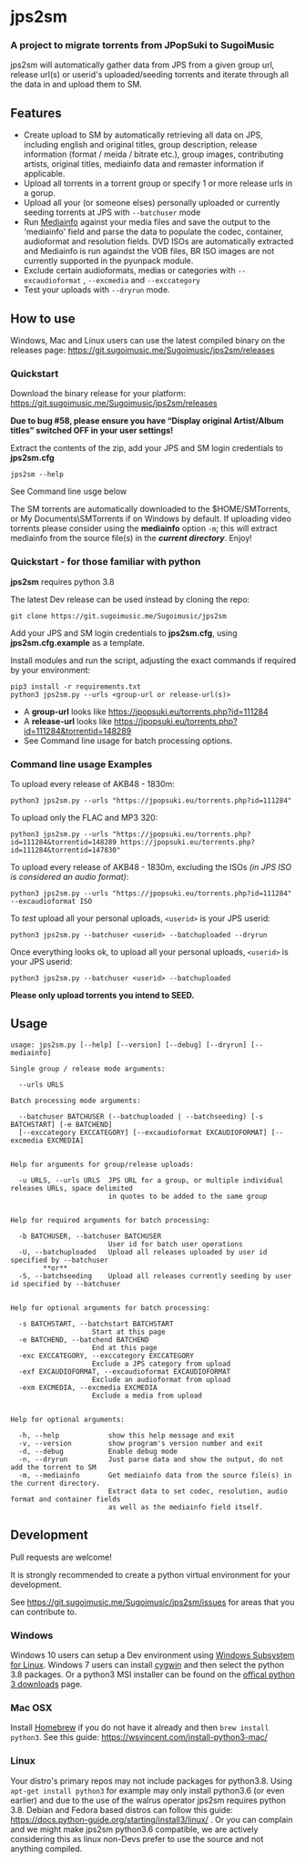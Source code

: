 # jps2sm

### A project to migrate torrents from JPopSuki to SugoiMusic

jps2sm will automatically gather data from JPS from a given group url, release url(s) or userid's uploaded/seeding torrents and iterate through all the data in and upload them to SM.

## Features
* Create upload to SM by automatically retrieving all data on JPS, including english and original titles, group description, release information (format / meida / bitrate etc.), group images, contributing artists, original titles, mediainfo data and remaster information if applicable.
* Upload all torrents in a torrent group or specify 1 or more release urls in a gorup.
* Upload all your (or someone elses) personally uploaded or currently seeding torrents at JPS with `--batchuser` mode
* Run [Mediainfo](https://mediaarea.net/en/MediaInfo) against your media files and save the output to the 'mediainfo' field and parse the data to populate the codec, container, audioformat and resolution fields. DVD ISOs are automatically extracted and Mediainfo is run againdst the VOB files, BR ISO images are not currently supported in the pyunpack module.
* Exclude certain audioformats, medias or categories with `--excaudioformat` , `--excmedia` and `--exccategory`
* Test your uploads with `--dryrun` mode.

## How to use
Windows, Mac and Linux users can use the latest compiled binary on the releases page: https://git.sugoimusic.me/Sugoimusic/jps2sm/releases

### Quickstart
Download the binary release for your platform: https://git.sugoimusic.me/Sugoimusic/jps2sm/releases

**Due to bug #58, please ensure you have “Display original Artist/Album titles” switched OFF in your user settings!**

Extract the contents of the zip, add your JPS and SM login credentials to **jps2sm.cfg**

    jps2sm --help

See Command line usge below

The SM torrents are automatically downloaded to the $HOME/SMTorrents, or My Documents\SMTorrents if on Windows by default. If uploading video torrents please consider using the **mediainfo** option `-m`; this will extract mediainfo from the source file(s) in the ***current directory***. Enjoy!

### Quickstart - for those familiar with python
**jps2sm** requires python 3.8

The latest Dev release can be used instead by cloning the repo:

    git clone https://git.sugoimusic.me/Sugoimusic/jps2sm

Add your JPS and SM login credentials to **jps2sm.cfg**, using **jps2sm.cfg.example** as a template.

Install modules and run the script, adjusting the exact commands if required by your environment:

    pip3 install -r requirements.txt
    python3 jps2sm.py --urls <group-url or release-url(s)>

* A **group-url** looks like https://jpopsuki.eu/torrents.php?id=111284
* A **release-url** looks like https://jpopsuki.eu/torrents.php?id=111284&torrentid=148289
* See Command line usage for batch processing options.

### Command line usage Examples
To upload every release of AKB48 - 1830m:

    python3 jps2sm.py --urls "https://jpopsuki.eu/torrents.php?id=111284"

To upload only the FLAC and MP3 320:

    python3 jps2sm.py --urls "https://jpopsuki.eu/torrents.php?id=111284&torrentid=148289 https://jpopsuki.eu/torrents.php?id=111284&torrentid=147830"

To upload every release of AKB48 - 1830m, excluding the ISOs *(in JPS ISO is considered an audio format)*:

    python3 jps2sm.py --urls "https://jpopsuki.eu/torrents.php?id=111284" --excaudioformat ISO

To *test* upload all your personal uploads, `<userid>` is your JPS userid:

    python3 jps2sm.py --batchuser <userid> --batchuploaded --dryrun

Once everything looks ok, to upload all your personal uploads, `<userid>` is your JPS userid:

    python3 jps2sm.py --batchuser <userid> --batchuploaded


**Please only upload torrents you intend to SEED.**
## Usage

```text
usage: jps2sm.py [--help] [--version] [--debug] [--dryrun] [--mediainfo]
                 
Single group / release mode arguments:

  --urls URLS

Batch processing mode arguments:

  --batchuser BATCHUSER (--batchuploaded | --batchseeding) [-s BATCHSTART] [-e BATCHEND]
  [--exccategory EXCCATEGORY] [--excaudioformat EXCAUDIOFORMAT] [--excmedia EXCMEDIA]


Help for arguments for group/release uploads:

  -u URLS, --urls URLS  JPS URL for a group, or multiple individual releases URLs, space delimited
                        in quotes to be added to the same group


Help for required arguments for batch processing:

  -b BATCHUSER, --batchuser BATCHUSER
                        User id for batch user operations
  -U, --batchuploaded   Upload all releases uploaded by user id specified by --batchuser
        **or**
  -S, --batchseeding    Upload all releases currently seeding by user id specified by --batchuser


Help for optional arguments for batch processing:

  -s BATCHSTART, --batchstart BATCHSTART
                    Start at this page
  -e BATCHEND, --batchend BATCHEND
                    End at this page
  -exc EXCCATEGORY, --exccategory EXCCATEGORY
                    Exclude a JPS category from upload
  -exf EXCAUDIOFORMAT, --excaudioformat EXCAUDIOFORMAT
                    Exclude an audioformat from upload
  -exm EXCMEDIA, --excmedia EXCMEDIA
                    Exclude a media from upload


Help for optional arguments:

  -h, --help            show this help message and exit
  -v, --version         show program's version number and exit
  -d, --debug           Enable debug mode
  -n, --dryrun          Just parse data and show the output, do not add the torrent to SM
  -m, --mediainfo       Get mediainfo data from the source file(s) in the current directory.
                        Extract data to set codec, resolution, audio format and container fields
                        as well as the mediainfo field itself.
```

## Development
Pull requests are welcome!

It is strongly recommended to create a python virtual environment for your development. 

See https://git.sugoimusic.me/Sugoimusic/jps2sm/issues for areas that you can contribute to.

### Windows
Windows 10 users can setup a Dev environment using [Windows Subsystem for Linux](https://docs.microsoft.com/en-us/windows/wsl/install-win10). Windows 7 users can install [cygwin](https://cygwin.com/install.html) and then select the python 3.8 packages. Or a python3 MSI installer can be found on the [offical python 3 downloads](https://www.python.org/downloads/windows/) page.

### Mac OSX
Install [Homebrew](https://brew.sh) if you do not have it already and then `brew install python3`. See this guide: https://wsvincent.com/install-python3-mac/

### Linux
Your distro's primary repos may not include packages for python3.8. Using `apt-get install python3` for example may only install python3.6 (or even earlier) and due to the use of the walrus operator jps2sm requires python 3.8. Debian and Fedora based distros can follow this guide: https://docs.python-guide.org/starting/install3/linux/ . Or you can complain and we might make jps2sm python3.6 compatible, we are actively considering this as linux non-Devs prefer to use the source and not anything compiled.

